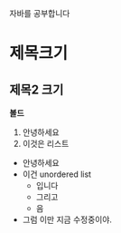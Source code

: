 자바를 공부합니다


# 제목크기
## 제목2 크기

__볼드__

1. 안녕하세요
2. 이것은 리스트

- 안녕하세요
- 이건 unordered list
  - 입니다
  - 그리고
  - 음
- 그럼 이만
지금 수정중이야.